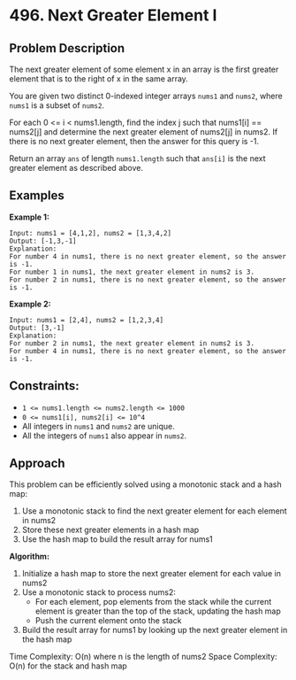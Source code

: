 # 496. Next Greater Element I

## Problem Description

The next greater element of some element x in an array is the first greater element that is to the right of x in the same array.

You are given two distinct 0-indexed integer arrays `nums1` and `nums2`, where `nums1` is a subset of `nums2`.

For each 0 <= i < nums1.length, find the index j such that nums1[i] == nums2[j] and determine the next greater element of nums2[j] in nums2. If there is no next greater element, then the answer for this query is -1.

Return an array `ans` of length `nums1.length` such that `ans[i]` is the next greater element as described above.

## Examples

**Example 1:**
```
Input: nums1 = [4,1,2], nums2 = [1,3,4,2]
Output: [-1,3,-1]
Explanation:
For number 4 in nums1, there is no next greater element, so the answer is -1.
For number 1 in nums1, the next greater element in nums2 is 3.
For number 2 in nums1, there is no next greater element, so the answer is -1.
```

**Example 2:**
```
Input: nums1 = [2,4], nums2 = [1,2,3,4]
Output: [3,-1]
Explanation:
For number 2 in nums1, the next greater element in nums2 is 3.
For number 4 in nums1, there is no next greater element, so the answer is -1.
```

## Constraints:
- `1 <= nums1.length <= nums2.length <= 1000`
- `0 <= nums1[i], nums2[i] <= 10^4`
- All integers in `nums1` and `nums2` are unique.
- All the integers of `nums1` also appear in `nums2`.

## Approach

This problem can be efficiently solved using a monotonic stack and a hash map:

1. Use a monotonic stack to find the next greater element for each element in nums2
2. Store these next greater elements in a hash map
3. Use the hash map to build the result array for nums1

**Algorithm:**
1. Initialize a hash map to store the next greater element for each value in nums2
2. Use a monotonic stack to process nums2:
   - For each element, pop elements from the stack while the current element is greater than the top of the stack, updating the hash map
   - Push the current element onto the stack
3. Build the result array for nums1 by looking up the next greater element in the hash map

Time Complexity: O(n) where n is the length of nums2
Space Complexity: O(n) for the stack and hash map 